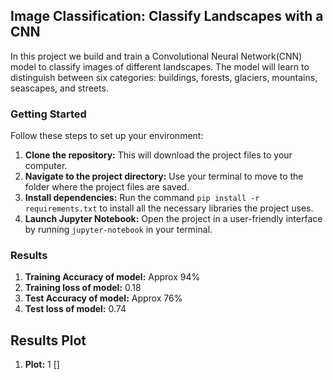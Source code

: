 ## Image Classification: Classify Landscapes with a CNN

In this project we build and train a Convolutional Neural Network(CNN) model to classify images of different landscapes. The model will learn to distinguish between six categories: buildings, forests, glaciers, mountains, seascapes, and streets.

### Getting Started

Follow these steps to set up your environment:

1. **Clone the repository:** This will download the project files to your computer.
2. **Navigate to the project directory:** Use your terminal to move to the folder where the project files are saved.
3. **Install dependencies:** Run the command `pip install -r requirements.txt` to install all the necessary libraries the project uses.
4. **Launch Jupyter Notebook:** Open the project in a user-friendly interface by running `jupyter-notebook` in your terminal.

### Results

1. **Training Accuracy of model:** Approx 94%
2. **Training loss of model:** 0.18
3. **Test Accuracy of model:** Approx 76%
4. **Test loss of model:** 0.74

## Results Plot

1. **Plot:** 1
[![]()]